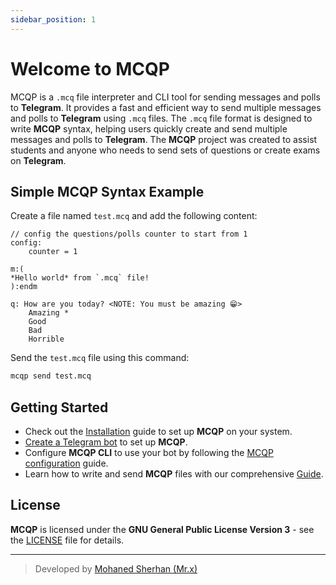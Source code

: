 ```yaml
---
sidebar_position: 1
---
```


# Welcome to MCQP
MCQP is a `.mcq` file interpreter and CLI tool for sending messages and polls to **Telegram**.
It provides a fast and efficient way to send multiple messages and polls to **Telegram** using `.mcq` files.
The `.mcq` file format is designed to write **MCQP** syntax, helping users quickly create and send
multiple messages and polls to **Telegram**. The **MCQP** project was created to assist students
and anyone who needs to send sets of questions or create exams on **Telegram**.

## Simple MCQP Syntax Example
Create a file named `test.mcq` and add the following content:
```mcq title="test.mcq" showLineNumbers
// config the questions/polls counter to start from 1
config:
    counter = 1

m:(
*Hello world* from `.mcq` file!
):endm

q: How are you today? <NOTE: You must be amazing 😁>
    Amazing *
    Good
    Bad
    Horrible
```

Send the `test.mcq` file using this command:
```bash
mcqp send test.mcq
```

## Getting Started
- Check out the [Installation](./installation.md) guide to set up **MCQP** on your system.
- [Create a Telegram bot](./create_telegram_bot.md) to set up **MCQP**.
- Configure **MCQP CLI** to use your bot by following the [MCQP configuration](./config_mcqp.md) guide.
- Learn how to write and send **MCQP** files with our comprehensive [Guide](./mcqp_syntax/intro.md).

## License
**MCQP** is licensed under the **GNU General Public License Version 3** - see the [LICENSE](https://github.com/mcqp/mcqp/blob/main/LICENSE) file for details.

--- 
> Developed by [Mohaned Sherhan (Mr.x)](https://github.com/Mohaned2023)